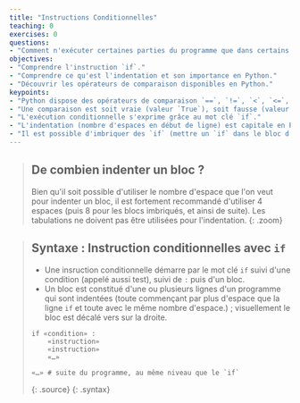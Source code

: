 ```yaml
---
title: "Instructions Conditionnelles"
teaching: 0
exercises: 0
questions:
- "Comment n'exécuter certaines parties du programme que dans certains cas ?"
objectives:
- "Comprendre l'instruction `if`."
- "Comprendre ce qu'est l'indentation et son importance en Python."
- "Découvrir les opérateurs de comparaison disponibles en Python."
keypoints:
- "Python dispose des opérateurs de comparaison `==`, `!=`, `<`, `<=`, `>`, `>=`."
- "Une comparaison est soit vraie (valeur `True`), soit fausse (valeur `False`)."
- "L'exécution conditionnelle s'exprime grâce au mot clé `if`."
- "L'indentation (nombre d'espaces en début de ligne) est capitale en Python car elle défini un bloc de code."
- "Il est possible d'imbriquer des `if` (mettre un `if` dans le bloc d'un autre `if`)."
---
```


> ## De combien indenter un bloc ?
> Bien qu'il soit possible d'utiliser le nombre d'espace que l'on veut pour indenter un bloc, il est fortement recommandé d'utiliser 4 espaces (puis 8 pour les blocs imbriqués, et ainsi de suite).
> Les tabulations ne doivent pas être utilisées pour l'indentation. 
{: .zoom}

> ## Syntaxe : Instruction conditionnelles avec `if`
> - Une insruction conditionnelle démarre par le mot clé `if` suivi d'une condition (appelé aussi test), suivi de `:` puis d'un bloc.
> - Un bloc est constitué d'une ou plusieurs lignes d'un programme qui sont indentées (toute commençant par plus d'espace que la ligne `if` et toute avec le même nombre d'espace.) ; visuellement le bloc est décalé vers sur la droite.
> 
> ~~~
> if «condition» :
>     «instruction»
>     «instruction»
>     «…»
>     
> «…» # suite du programme, au même niveau que le `if`
> ~~~
> {: .source}
{: .syntax}

